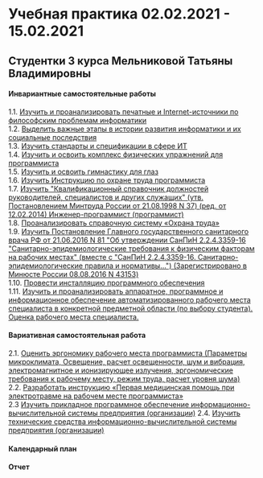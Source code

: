 # Учебная практика 02.02.2021 - 15.02.2021
## Студентки 3 курса Мельниковой Татьяны Владимировны
#### Инвариантные самостоятельные работы
1.1. [Изучить и проанализировать печатные и Internet-источники по философским проблемам информатики](/ИСР_1.pdf)  
1.2. [Выделить важные этапы в истории развития информатики и их социальные последствия](/ИСР_2.pdf)  
1.3. [Изучить стандарты и спецификации в сфере ИТ](/ИСР_3.pdf)  
1.4. [Изучить и освоить комплекс физических упражнений для программиста](/ИСР_4.pdf)  
1.5. [Изучить и освоить гимнастику для глаз](/ИСР_5.pdf)  
1.6. [Изучить Инструкцию по охране труда программиста](/ИСР_6.pdf)  
1.7. [Изучить "Квалификационный справочник должностей руководителей, специалистов и других служащих" (утв. Постановлением Минтруда России от 21.08.1998 N 37) (ред. от 12.02.2014)
Инженер-программист (программист)](/ИСР_7.pdf)  
1.8. [Проанализировать справочную систему «Охрана труда»](/ИСР_8.pdf)  
1.9. [Изучить Постановление Главного государственного санитарного врача РФ от 21.06.2016 N 81 "Об утверждении СанПиН 2.2.4.3359-16 "Санитарно-эпидемиологические требования к физическим факторам на рабочих местах" (вместе с "СанПиН 2.2.4.3359-16. Санитарно-эпидемиологические правила и нормативы...") (Зарегистрировано в Минюсте России 08.08.2016 N 43153)](/ИСР_9.pdf)  
1.10. [Провести инсталляцию программного обеспечения](/ИСР_10.pdf)  
1.11. [Изучить и проанализировать аппаратное, программное и информационное обеспечение автоматизированного рабочего места специалиста в конкретной предметной области (по выбору студента). Оценка рабочего места специалиста.](/ИСР_11.pdf)  
#### Вариативная самостоятельная работа
2.1. [Оценить эргономику рабочего места программиста (Параметры микроклимата, Освещение, расчет освещенности, шум и вибрация, электромагнитное и ионизирующее излучения, эргономические требования к рабочему месту, режим труда, расчет уровня шума)](/ВСР_1.pdf)  
2.2. [Разработать инструкцию «Первая медицинская помощь при электротравме на рабочем месте программиста»](/ВСР_2.pdf)  
2.3  [Изучить прикладное программное обеспечение информационно-вычислительной системы предприятия (организации)](/ВСР_3.pdf)
2.4. [Изучить технические средства информационно-вычислительной системы предприятия (организации)](/ВСР_3.pdf)   
#### Календарный план 
#### Отчет
